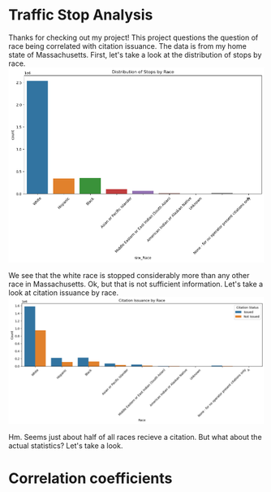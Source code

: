 # Traffic Stop Analysis
Thanks for checking out my project! This project questions the question of race being correlated with citation issuance. The data is from my home state of Massachusetts. First, let's take a look at the distribution of stops by race. 
![Traffic Stop Analysis](images/download.png)

We see that the white race is stopped considerably more than any other race in Massachusetts. Ok, but that is not sufficient information. Let's take a look at citation issuance by race. 
![Traffic Stop Analysis](images/download-1.png)

Hm. Seems just about half of all races recieve a citation. But what about the actual statistics? Let's take a look.
# Correlation coefficients



